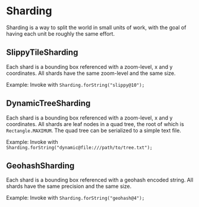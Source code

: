 # Sharding

Sharding is a way to split the world in small units of work, with the goal of having each unit be roughly the same effort.

## SlippyTileSharding

Each shard is a bounding box referenced with a zoom-level, x and y coordinates. All shards have the same zoom-level and the same size.

Example: Invoke with `Sharding.forString("slippy@10");`

## DynamicTreeSharding

Each shard is a bounding box referenced with a zoom-level, x and y coordinates. All shards are leaf nodes in a quad tree, the root of which is `Rectangle.MAXIMUM`. The quad tree can be serialized to a simple text file.

Example: Invoke with `Sharding.forString("dynamic@file:///path/to/tree.txt");`

## GeohashSharding

Each shard is a bounding box referenced with a geohash encoded string. All shards have the same precision and the same size.

Example: Invoke with `Sharding.forString("geohash@4");`
